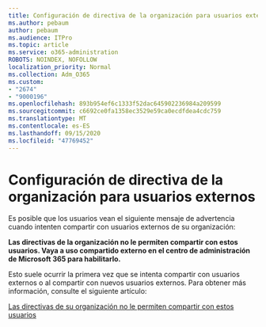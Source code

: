 ```yaml
---
title: Configuración de directiva de la organización para usuarios externos
ms.author: pebaum
author: pebaum
ms.audience: ITPro
ms.topic: article
ms.service: o365-administration
ROBOTS: NOINDEX, NOFOLLOW
localization_priority: Normal
ms.collection: Adm_O365
ms.custom:
- "2674"
- "9000196"
ms.openlocfilehash: 893b954ef6c1333f52dac645902236984a209599
ms.sourcegitcommit: c6692ce0fa1358ec3529e59ca0ecdfdea4cdc759
ms.translationtype: MT
ms.contentlocale: es-ES
ms.lasthandoff: 09/15/2020
ms.locfileid: "47769452"
---
```

# <a name="organization-policy-settings-for-external-users"></a>Configuración de directiva de la organización para usuarios externos

Es posible que los usuarios vean el siguiente mensaje de advertencia cuando intenten compartir con usuarios externos de su organización: 

   **Las directivas de la organización no le permiten compartir con estos usuarios. Vaya a uso compartido externo en el centro de administración de Microsoft 365 para habilitarlo.** 

Esto suele ocurrir la primera vez que se intenta compartir con usuarios externos o al compartir con nuevos usuarios externos. Para obtener más información, consulte el siguiente artículo:

[Las directivas de su organización no le permiten compartir con estos usuarios](https://docs.microsoft.com/sharepoint/support/administration/organization-policies-do-not-allow-you-to-share-with-users-error)






